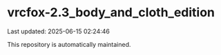 # vrcfox-2.3_body_and_cloth_edition

Last updated: 2025-06-15 02:24:46

This repository is automatically maintained.
